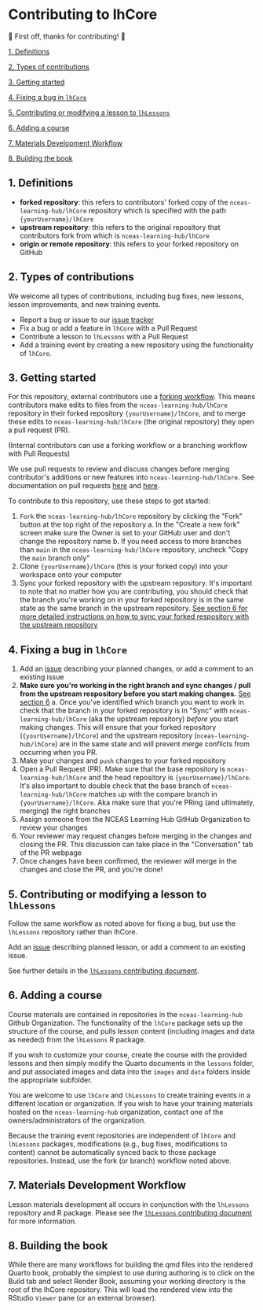 # Contributing to lhCore

:tada: First off, thanks for contributing! :tada:

[1. Definitions](#1-definitions)

[2. Types of contributions](#2-types-of-contributions)

[3. Getting started](#3-getting-started)

[4. Fixing a bug in `lhCore`](#4-fixing-a-bug-in-lhCore)

[5. Contributing or modifying a lesson to `lhLessons`](#5-contributing-or-modifying-a-lesson-to-lhLessons)

[6. Adding a course](#6-adding-a-course)

[7. Materials Development Workflow](#7-materials-development-workflow)

[8. Building the book](#8-building-the-book)

## 1. Definitions

- **forked repository**: this refers to contributors' forked copy of the
`nceas-learning-hub/lhCore` repository which is specified with the path `{yourUsername}/lhCore`
- **upstream repository**: this refers to the original repository that
contributors fork from which is `nceas-learning-hub/lhCore` 
- **origin or remote repository**: this refers to your forked repository on GitHub

## 2. Types of contributions

We welcome all types of contributions, including bug fixes, new lessons, lesson
improvements, and new training events.

- Report a bug or issue to our [issue tracker](https://github.com/nceas-learning-hub/lhCore/issues)
- Fix a bug or add a feature in `lhCore` with a Pull Request
- Contribute a lesson to `lhLessons` with a Pull Request
- Add a training event by creating a new repository using the functionality of `lhCore`.

## 3. Getting started

For this repository, external contributors use a [forking workflow](https://learning.nceas.ucsb.edu/2023-04-lhCore/session_17.html#forking-workflow). This means contributors make edits to files from the `nceas-learning-hub/lhCore` repository in their forked repository `{yourUsername}/lhCore`, and to merge these edits to `nceas-learning-hub/lhCore` (the original repository) they open a pull request (PR). 

(Internal contributors can use a forking workflow or a branching workflow with
Pull Requests)

We use pull requests to review and discuss changes before merging contributor's
additions or new features into `nceas-learning-hub/lhCore`. See documentation on pull requests [here](https://help.github.com/articles/about-pull-requests/) and [here](https://www.atlassian.com/git/tutorials/making-a-pull-request).

To contribute to this repository, use these steps to get started:

1. `Fork` the `nceas-learning-hub/lhCore` repository by clicking the "Fork" button 
    at the top right of the repository 
    a. In the "Create a new fork" screen make sure the Owner is set to your 
       GitHub user and don't change the repository name
    b. If you need access to more branches than `main` in the `nceas-learning-hub/lhCore` 
       repository, uncheck "Copy the `main` branch only"
2. Clone `{yourUsername}/lhCore` (this is your forked copy) into your workspace onto your computer
3. Sync your forked repository with the upstream repository. It's important to 
   note that no matter how you are contributing, you should check that the branch 
   you're working on in your forked repository is in the same state as the same 
   branch in the upstream repository. [See section 6 for more detailed instructions on how to sync your forked respository with the upstream repository](#6-syncing-your-forked-repository-with-the-upstream-repository)

## 4. Fixing a bug in `lhCore`

1. Add an [issue](https://github.com/nceas-learning-hub/lhCore/issues) describing 
   your planned changes, or add a comment to an existing issue
2. **Make sure you're working in the right branch and sync changes / pull from the 
   upstream respository before you start making changes.** [See section 6](#6-syncing-your-forked-repository-with-the-upstream-repository) 
    a. Once you've identified which branch you want to work in check that the 
       branch in your forked repository is in "Sync" with `nceas-learning-hub/lhCore`
       (aka the upstream repository) *before* you start making changes. This will 
       ensure that your forked repository (`{yourUsername}/lhCore`) and the 
       upstream repository (`nceas-learning-hub/lhCore`) are in the same state 
       and will prevent merge conflicts from occurring when you PR.
4. Make your changes and `push` changes to your forked repository 
5. Open a Pull Request (PR). Make sure that the base repository is 
   `nceas-learning-hub/lhCore` and the head repository is `{yourUsername}/lhCore`. 
   It's also important to double check that the base branch of `nceas-learning-hub/lhCore` 
   matches up with the compare branch in `{yourUsername}/lhCore`. Aka make sure that 
   you're PRing (and ultimately, merging) the right branches
6. Assign someone from the NCEAS Learning Hub GitHub Organization to review your changes
7. Your reviewer may request changes before merging in the changes and closing the PR. 
   This discussion can take place in the "Conversation" tab of the PR webpage
8. Once changes have been confirmed, the reviewer will merge in the changes and 
   close the PR, and you're done!

## 5. Contributing or modifying a lesson to `lhLessons`

Follow the same workflow as noted above for fixing a bug, but use the `lhLessons`
repository rather than lhCore.  

Add an [issue](https://github.com/nceas-learning-hub/lhLessons/issues) describing
planned lesson, or add a comment to an existing issue.

See further details in the [`lhLessons` contributing document](https://github.com/nceas-learning-hub/lhLessons/blob/main/contributing.md).


## 6. Adding a course

Course materials are contained in repositories in the `nceas-learning-hub` Github
Organization.  The functionality of the `lhCore` package sets up the structure of
the course, and pulls lesson content (including images and data as needed) from
the `lhLessons` R package.

If you wish to customize your course, create the course with the provided lessons
and then simply modify the Quarto documents in the `lessons` folder, and put associated
images and data into the `images` and `data` folders inside the appropriate subfolder.

You are welcome to use `lhCore` and `lhLessons` to create training events in a
different location or organization.  If you wish to have your training materials
hosted on the `nceas-learning-hub` organization, contact one of the
owners/administrators of the organization.

Because the training event repositories are independent of `lhCore` and `lhLessons`
packages, modifications (e.g., bug fixes, modifications to content) cannot be
automatically synced back to those package repositories.  Instead, use the fork
(or branch) workflow noted above.

## 7. Materials Development Workflow

Lesson materials development all occurs in conjunction with the `lhLessons` repository
and R package.  Please see the [`lhLessons` contributing document](https://github.com/nceas-learning-hub/lhLessons/blob/main/contributing.md)
for more information.

## 8. Building the book

While there are many workflows for building the qmd files into the rendered Quarto book,
probably the simplest to use during authoring is to click on the Build tab and select Render Book,
assuming your working directory is the root of the lhCore repository. This
will load the rendered view into the RStudio `Viewer` pane (or an external browser).


